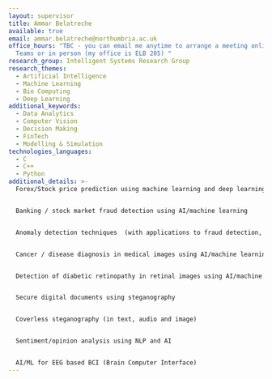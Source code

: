 ```yaml
---
layout: supervisor
title: Ammar Belatreche
available: true
email: ammar.belatreche@northumbria.ac.uk
office_hours: "TBC - you can email me anytime to arrange a meeting online via Ms
  Teams or in person (my office is ELB 205) "
research_group: Intelligent Systems Research Group
research_themes:
  - Artificial Intelligence
  - Machine Learning
  - Bio Computing
  - Deep Learning
additional_keywords:
  - Data Analytics
  - Computer Vision
  - Decision Making
  - FinTech
  - Modelling & Simulation
technologies_languages:
  - C
  - C++
  - Python
additional_details: >-
  Forex/Stock price prediction using machine learning and deep learning


  Banking / stock market fraud detection using AI/machine learning  


  Anomaly detection techniques  (with applications to fraud detection, video surveillance, medical diagnosis, intrusion detection, etc.)


  Cancer / disease diagnosis in medical images using AI/machine learning


  Detection of diabetic retinopathy in retinal images using AI/machine learning 


  Secure digital documents using steganography


  Coverless steganography (in text, audio and image)  


  Sentiment/opinion analysis using NLP and AI


  AI/ML for EEG based BCI (Brain Computer Interface)
---
```

